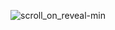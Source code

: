 ![scroll_on_reveal-min](https://user-images.githubusercontent.com/51405947/178163577-1a274d74-ace7-44e4-ac2c-f404a078e5a8.gif)
